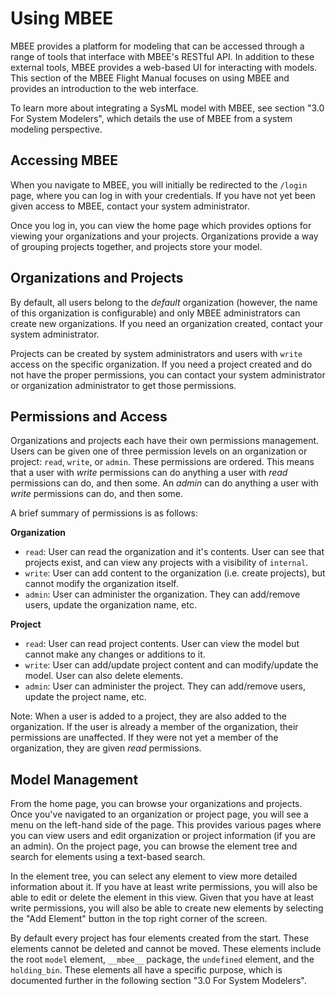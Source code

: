 # Using MBEE

MBEE provides a platform for modeling that can be accessed through a range of
tools that interface with MBEE's RESTful API. In addition to these external
tools, MBEE provides a web-based UI for interacting with models. This section
of the MBEE Flight Manual focuses on using MBEE and provides an introduction
to the web interface.

To learn more about integrating a SysML model with MBEE, see
section "3.0 For System Modelers", which details the use of MBEE from a system
modeling perspective.

## Accessing MBEE
When you navigate to MBEE, you will initially be redirected to the `/login`
page, where you can log in with your credentials. If you have not yet been given
access to MBEE, contact your system administrator.

Once you log in, you can view the home page which provides options for viewing
your organizations and your projects. Organizations provide a way of grouping 
projects together, and projects store your model.

## Organizations and Projects
By default, all users belong to the *default* organization (however, the name of
this organization is configurable) and only MBEE administrators can create new
organizations. If you need an organization created, contact your system
administrator.

Projects can be created by system administrators and users with `write` access
on the specific organization. If you need a project created and do not have the
proper permissions, you can contact your system administrator or organization
administrator to get those permissions.

## Permissions and Access
Organizations and projects each have their own permissions management.
Users can be given one of three permission levels on an organization or
project: `read`, `write`, or `admin`. These permissions are ordered. This means
that a user with *write* permissions can do anything a user with *read*
permissions can do, and then some. An *admin* can do anything a user with
*write* permissions can do, and then some.

A brief summary of permissions is as follows:

**Organization**
- `read`: User can read the organization and it's contents. User can see that
  projects exist, and can view any projects with a visibility of `internal`.
- `write`: User can add content to the organization (i.e. create projects), but
  cannot modify the organization itself.
- `admin`: User can administer the organization. They can add/remove users,
  update the organization name, etc.

**Project**
- `read`: User can read project contents. User can view the model but cannot
  make any changes or additions to it.
- `write`: User can add/update project content and can modify/update the model.
  User can also delete elements.
- `admin`: User can administer the project. They can add/remove users,
  update the project name, etc.

Note: When a user is added to a project, they are also added to the
organization. If the user is already a member of the organization, their
permissions are unaffected. If they were not yet a member of the organization,
they are given *read* permissions.

## Model Management
From the home page, you can browse your organizations and projects. Once you've
navigated to an organization or project page, you will see a menu on the left-hand
side of the page. This provides various pages where you can view users and
edit organization or project information (if you are an admin). On the project page,
you can browse the element tree and search for elements using a text-based
search.

In the element tree, you can select any element to view more detailed
information about it. If you have at least write permissions, you will also be
able to edit or delete the element in this view. Given that you have
at least write permissions, you will also be able to create new elements by
selecting the "Add Element" button in the top right corner of the screen.

By default every project has four elements created from the start. These
elements cannot be deleted and cannot be moved. These elements include the
root `model` element, `__mbee__` package, the `undefined` element, and the
`holding_bin`. These elements all have a specific purpose, which is documented
further in the following section "3.0 For System Modelers".
